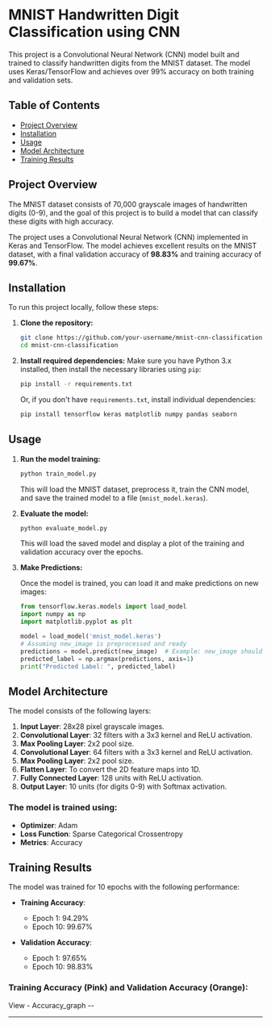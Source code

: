 

# MNIST Handwritten Digit Classification using CNN

This project is a Convolutional Neural Network (CNN) model built and trained to classify handwritten digits from the MNIST dataset. The model uses Keras/TensorFlow and achieves over 99% accuracy on both training and validation sets.

## Table of Contents
- [Project Overview](#project-overview)
- [Installation](#installation)
- [Usage](#usage)
- [Model Architecture](#model-architecture)
- [Training Results](#training-results)

## Project Overview

The MNIST dataset consists of 70,000 grayscale images of handwritten digits (0-9), and the goal of this project is to build a model that can classify these digits with high accuracy. 

The project uses a Convolutional Neural Network (CNN) implemented in Keras and TensorFlow. The model achieves excellent results on the MNIST dataset, with a final validation accuracy of **98.83%** and training accuracy of **99.67%**.

## Installation

To run this project locally, follow these steps:

1. **Clone the repository:**
    ```bash
    git clone https://github.com/your-username/mnist-cnn-classification.git
    cd mnist-cnn-classification
    ```

2. **Install required dependencies:**
    Make sure you have Python 3.x installed, then install the necessary libraries using `pip`:
    ```bash
    pip install -r requirements.txt
    ```

    Or, if you don't have `requirements.txt`, install individual dependencies:
    ```bash
    pip install tensorflow keras matplotlib numpy pandas seaborn
    ```

## Usage

1. **Run the model training:**

    ```bash
    python train_model.py
    ```

    This will load the MNIST dataset, preprocess it, train the CNN model, and save the trained model to a file (`mnist_model.keras`).

2. **Evaluate the model:**

    ```bash
    python evaluate_model.py
    ```

    This will load the saved model and display a plot of the training and validation accuracy over the epochs.

3. **Make Predictions:**

    Once the model is trained, you can load it and make predictions on new images:
    
    ```python
    from tensorflow.keras.models import load_model
    import numpy as np
    import matplotlib.pyplot as plt
    
    model = load_model('mnist_model.keras')
    # Assuming new_image is preprocessed and ready
    predictions = model.predict(new_image)  # Example: new_image should be reshaped (1, 28, 28, 1)
    predicted_label = np.argmax(predictions, axis=1)
    print("Predicted Label: ", predicted_label)
    ```

## Model Architecture

The model consists of the following layers:

1. **Input Layer**: 28x28 pixel grayscale images.
2. **Convolutional Layer**: 32 filters with a 3x3 kernel and ReLU activation.
3. **Max Pooling Layer**: 2x2 pool size.
4. **Convolutional Layer**: 64 filters with a 3x3 kernel and ReLU activation.
5. **Max Pooling Layer**: 2x2 pool size.
6. **Flatten Layer**: To convert the 2D feature maps into 1D.
7. **Fully Connected Layer**: 128 units with ReLU activation.
8. **Output Layer**: 10 units (for digits 0-9) with Softmax activation.

### The model is trained using:
- **Optimizer**: Adam
- **Loss Function**: Sparse Categorical Crossentropy
- **Metrics**: Accuracy

## Training Results

The model was trained for 10 epochs with the following performance:

- **Training Accuracy**: 
    - Epoch 1: 94.29%
    - Epoch 10: 99.67%
  
- **Validation Accuracy**:
    - Epoch 1: 97.65%
    - Epoch 10: 98.83%

### Training Accuracy (Pink) and Validation Accuracy (Orange):
View - Accuracy_graph --

---
